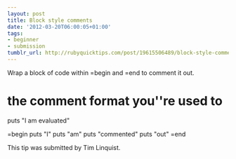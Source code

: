 ```yaml
---
layout: post
title: Block style comments
date: '2012-03-20T06:00:05+01:00'
tags:
- beginner
- submission
tumblr_url: http://rubyquicktips.com/post/19615506489/block-style-comments
---
```

Wrap a block of code within =begin and =end to comment it out.


  # the comment format you''re used to
puts "I am evaluated"

=begin
puts "I"
puts "am"
puts "commented"
puts "out"
=end


This tip was submitted by Tim Linquist.
